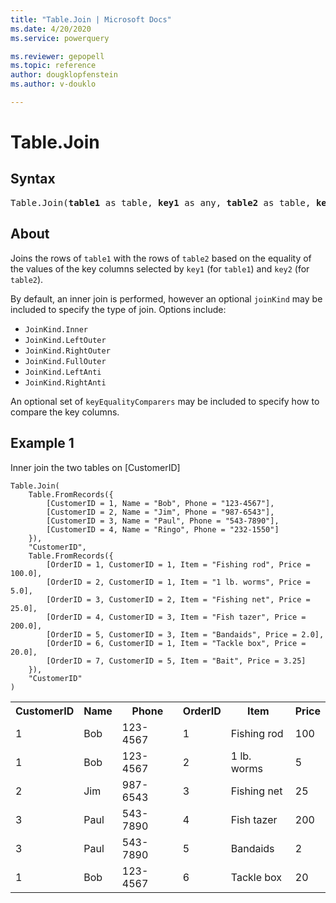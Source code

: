 ```yaml
---
title: "Table.Join | Microsoft Docs"
ms.date: 4/20/2020
ms.service: powerquery

ms.reviewer: gepopell
ms.topic: reference
author: dougklopfenstein
ms.author: v-douklo

---
```

# Table.Join

## Syntax

<pre>
Table.Join(<b>table1</b> as table, <b>key1</b> as any, <b>table2</b> as table, <b>key2</b> as any, optional <b>joinKind</b> as nullable number, optional <b>joinAlgorithm</b> as nullable number, optional <b>keyEqualityComparers</b> as nullable list) as table
</pre>

## About
Joins the rows of `table1` with the rows of `table2` based on the equality of the values of the key columns selected by `key1` (for `table1`) and `key2` (for `table2`).

By default, an inner join is performed, however an optional `joinKind` may be included to specify the type of join. Options include: <ul> <li>`JoinKind.Inner`</li> <li>`JoinKind.LeftOuter`</li> <li>`JoinKind.RightOuter`</li> <li>`JoinKind.FullOuter`</li> <li>`JoinKind.LeftAnti`</li> <li>`JoinKind.RightAnti`</li> </ul> </p> <p>An optional set of `keyEqualityComparers` may be included to specify how to compare the key columns.

## Example 1
Inner join the two tables on [CustomerID]

```powerquery-m
Table.Join( 
    Table.FromRecords({
        [CustomerID = 1, Name = "Bob", Phone = "123-4567"],
        [CustomerID = 2, Name = "Jim", Phone = "987-6543"], 
        [CustomerID = 3, Name = "Paul", Phone = "543-7890"],
        [CustomerID = 4, Name = "Ringo", Phone = "232-1550"] 
    }), 
    "CustomerID", 
    Table.FromRecords({ 
        [OrderID = 1, CustomerID = 1, Item = "Fishing rod", Price = 100.0], 
        [OrderID = 2, CustomerID = 1, Item = "1 lb. worms", Price = 5.0],
        [OrderID = 3, CustomerID = 2, Item = "Fishing net", Price = 25.0], 
        [OrderID = 4, CustomerID = 3, Item = "Fish tazer", Price = 200.0], 
        [OrderID = 5, CustomerID = 3, Item = "Bandaids", Price = 2.0], 
        [OrderID = 6, CustomerID = 1, Item = "Tackle box", Price = 20.0],
        [OrderID = 7, CustomerID = 5, Item = "Bait", Price = 3.25] 
    }), 
    "CustomerID" 
)
```

<table> <tr> <th>CustomerID</th> <th>Name</th> <th>Phone</th> <th>OrderID</th> <th>Item</th> <th>Price</th> </tr> <tr> <td>1</td> <td>Bob</td> <td>123-4567</td> <td>1</td> <td>Fishing rod</td> <td>100</td> </tr> <tr> <td>1</td> <td>Bob</td> <td>123-4567</td> <td>2</td> <td>1 lb. worms</td> <td>5</td> </tr> <tr> <td>2</td> <td>Jim</td> <td>987-6543</td> <td>3</td> <td>Fishing net</td> <td>25</td> </tr> <tr> <td>3</td> <td>Paul</td> <td>543-7890</td> <td>4</td> <td>Fish tazer</td> <td>200</td> </tr> <tr> <td>3</td> <td>Paul</td> <td>543-7890</td> <td>5</td> <td>Bandaids</td> <td>2</td> </tr> <tr> <td>1</td> <td>Bob</td> <td>123-4567</td> <td>6</td> <td>Tackle box</td> <td>20</td> </tr> </table>

  
